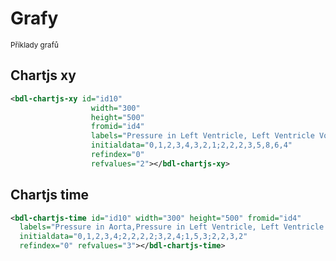 # Grafy
<sup>Příklady grafů</sup>
<bdl-fmi id="id4" src="BurkhoffFMI.js" 
         fminame="Cardiovascular_Model_Burkhoff_HemodynamicsBurkhoff_0shallow"
         tolerance="0.000001" starttime="0" guid="{b5629132-3ba6-4153-87c2-f3ff108e1920}"
         valuereferences="33554435,637534265,637534241,16777312"
         valuelabels="Left Ventricle Volume,Pressure in Left Ventricle,Pressure in Aorta, Heart Rate"
         inputs="id1,16777312,1,60"></bdl-fmi>

<bdl-range id="id1" min="40" max="180" step="1" default="60" title="Srdeční tep:"></bdl-range>

## Chartjs xy
```xml
<bdl-chartjs-xy id="id10" 
                  width="300" 
                  height="500" 
                  fromid="id4" 
                  labels="Pressure in Left Ventricle, Left Ventricle Volume"
                  initialdata="0,1,2,3,4,3,2,1;2,2,2,3,5,8,6,4" 
                  refindex="0"   
                  refvalues="2"></bdl-chartjs-xy>
```
<bdl-chartjs-xy id="id10" 
                  width="300" 
                  height="500" 
                  fromid="id4" 
                  labels="Pressure in Left Ventricle, Left Ventricle Volume"
                  initialdata="0;0"                   
                  refindex="0"   
                  refvalues="2"></bdl-chartjs-xy>
## Chartjs time                  
```xml
<bdl-chartjs-time id="id10" width="300" height="500" fromid="id4" 
  labels="Pressure in Aorta,Pressure in Left Ventricle, Left Ventricle Volume"
  initialdata="0,1,2,3,4;2,2,2,2;3,2,4;1,5,3;2,2,3,2" 
  refindex="0" refvalues="3"></bdl-chartjs-time>
```

<bdl-chartjs-time  
  id="id10" 
  width="300" 
  height="500" 
  fromid="id4" 
  labels="Pressure in Aorta,Pressure in Left Ventricle, Left Ventricle Volume"
  initialdata="0,1,2,3,4;2,2,2,2;3,2,4;1,5,3;2,2,3,2" 
  refindex="1"   
  refvalues="2"></bdl-chartjs-time>
